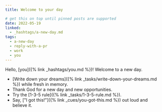 ```yaml
---
title: Welcome to your day

# get this on top until pinned posts are supported
date: 2022-05-19
linked:
  - _hashtags/a-new-day.md
tags:
  - a-new-day
  - reply-with-a-pr
  - work
  - you
---
```

Hello, [you]({% link _hashtags/you.md %})! Welcome to a new day. 

* [Write down your dreams]({% link _tasks/write-down-your-dreams.md %}) while fresh in memory.
* Thank God for a new day and new opportunities.
* Try the [1-3-5 rule]({% link _tasks/1-3-5-rule.md %}).
* Say, ["I got this!"]({% link _cues/you-got-this.md %}) out loud and believe it.
